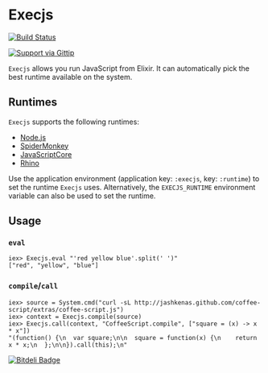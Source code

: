 # Execjs

[![Build Status](https://secure.travis-ci.org/devinus/execjs.png?branch=master)](http://travis-ci.org/devinus/execjs)

[![Support via Gittip](https://rawgithub.com/twolfson/gittip-badge/0.2.1/dist/gittip.png)](https://www.gittip.com/devinus/)

`Execjs` allows you run JavaScript from Elixir. It can automatically pick the
best runtime available on the system.

## Runtimes

`Execjs` supports the following runtimes:

- [Node.js](http://nodejs.org/)
- [SpiderMonkey](https://developer.mozilla.org/en-US/docs/Mozilla/Projects/SpiderMonkey)
- [JavaScriptCore](http://trac.webkit.org/wiki/JSC)
- [Rhino](https://developer.mozilla.org/en-US/docs/Rhino)

Use the application environment (application key: `:execjs`, key: `:runtime`)
to set the runtime `Execjs` uses. Alternatively, the `EXECJS_RUNTIME`
environment variable can also be used to set the runtime.

## Usage

### `eval`

```iex
iex> Execjs.eval "'red yellow blue'.split(' ')"
["red", "yellow", "blue"]
```

### `compile`/`call`

```iex
iex> source = System.cmd("curl -sL http://jashkenas.github.com/coffee-script/extras/coffee-script.js")
iex> context = Execjs.compile(source)
iex> Execjs.call(context, "CoffeeScript.compile", ["square = (x) -> x * x"])
"(function() {\n  var square;\n\n  square = function(x) {\n    return x * x;\n  };\n\n}).call(this);\n"
```


[![Bitdeli Badge](https://d2weczhvl823v0.cloudfront.net/devinus/execjs/trend.png)](https://bitdeli.com/free "Bitdeli Badge")

